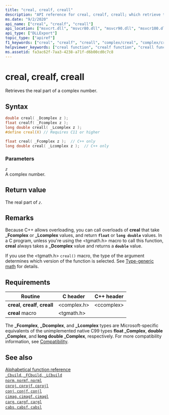```yaml
---
title: "creal, crealf, creall"
description: "API reference for creal, crealf, creall; which retrieve the real part of a complex number."
ms.date: "9/2/2020"
api_name: ["creal", "crealf", "creall"]
api_location: ["msvcrt.dll", "msvcr80.dll", "msvcr90.dll", "msvcr100.dll", "msvcr100_clr0400.dll", "msvcr110.dll", "msvcr110_clr0400.dll", "msvcr120.dll", "msvcr120_clr0400.dll", "ucrtbase.dll", "api-ms-win-crt-math-l1-1-0.dll"]
api_type: ["DLLExport"]
topic_type: ["apiref"]
f1_keywords: ["creal", "crealf", "creall", "complex/creal", "complex/crealf", "complex/creall"]
helpviewer_keywords: ["creal function", "crealf function", "creall function"]
ms.assetid: fa3ac62f-7aa3-4238-a71f-d6b00cd0c7c8
---
```

# creal, crealf, creall

Retrieves the real part of a complex number.

## Syntax

```C
double creal( _Dcomplex z );
float crealf( _Fcomplex z );
long double creall( _Lcomplex z );
#define creal(X) // Requires C11 or higher

float creal( _Fcomplex z );  // C++ only
long double creal( _Lcomplex z );  // C++ only
```

### Parameters

*`z`*\
A complex number.

## Return value

The real part of *`z`*.

## Remarks

Because C++ allows overloading, you can call overloads of **creal** that take **_Fcomplex** or **_Lcomplex** values, and return **`float`** or **`long double`** values. In a C program, unless you're using the \<tgmath.h> macro to call this function, **creal** always takes a **_Dcomplex** value and returns a **`double`** value.

If you use the \<tgmath.h> `creal()` macro, the type of the argument determines which version of the function is selected. See [Type-generic math](../tgmath.md) for details.

## Requirements

|Routine|C header|C++ header|
|-------------|--------------|------------------|
|**creal**, **crealf**, **creall**|\<complex.h>|\<ccomplex>|
|**creal** macro | \<tgmath.h> ||

The **_Fcomplex**, **_Dcomplex**, and **_Lcomplex** types are Microsoft-specific equivalents of the unimplemented native C99 types **float _Complex**, **double _Complex**, and **long double _Complex**, respectively. For more compatibility information, see [Compatibility](../compatibility.md).

## See also

[Alphabetical function reference](crt-alphabetical-function-reference.md)\
[`_Cbuild`, `_FCbuild`, `_LCbuild`](cbuild-fcbuild-lcbuild.md)\
[`norm`, `normf`, `norml`](norm-normf-norml1.md)\
[`cproj`, `cprojf`, `cprojl`](cproj-cprojf-cprojl.md)\
[`conj`, `conjf`, `conjl`](conj-conjf-conjl.md)\
[`cimag`, `cimagf`, `cimagl`](cimag-cimagf-cimagl.md)\
[`carg`, `cargf`, `cargl`](carg-cargf-cargl.md)\
[`cabs`, `cabsf`, `cabsl`](cabs-cabsf-cabsl.md)
